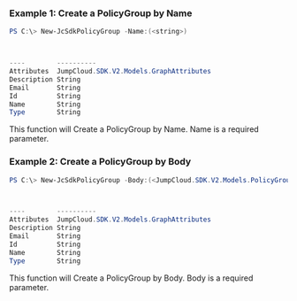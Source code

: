 ### Example 1: Create a PolicyGroup by Name
```powershell
PS C:\> New-JcSdkPolicyGroup -Name:(<string>)



----        ----------
Attributes  JumpCloud.SDK.V2.Models.GraphAttributes
Description String
Email       String
Id          String
Name        String
Type        String


```

This function will Create a PolicyGroup by Name. Name is a required parameter.

### Example 2: Create a PolicyGroup by Body
```powershell
PS C:\> New-JcSdkPolicyGroup -Body:(<JumpCloud.SDK.V2.Models.PolicyGroupData>)



----        ----------
Attributes  JumpCloud.SDK.V2.Models.GraphAttributes
Description String
Email       String
Id          String
Name        String
Type        String


```

This function will Create a PolicyGroup by Body. Body is a required parameter.

